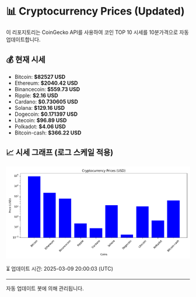 
# 📊 Cryptocurrency Prices (Updated)

이 리포지토리는 CoinGecko API를 사용하여 코인 TOP 10 시세를 10분가격으로 자동 업데이트합니다.

## 💰 현재 시세
- Bitcoin: **$82527 USD**
- Ethereum: **$2040.42 USD**
- Binancecoin: **$559.73 USD**
- Ripple: **$2.16 USD**
- Cardano: **$0.730605 USD**
- Solana: **$129.16 USD**
- Dogecoin: **$0.171397 USD**
- Litecoin: **$96.89 USD**
- Polkadot: **$4.06 USD**
- Bitcoin-cash: **$366.22 USD**

## 📈 시세 그래프 (로그 스케일 적용)
![Crypto Prices](crypto_prices.png)

⏳ 업데이트 시간: 2025-03-09 20:00:03 (UTC)

---
자동 업데이트 봇에 의해 관리됩니다.
